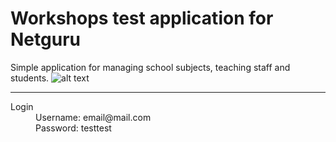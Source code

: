 # **Workshops test application for Netguru**

Simple application for managing school subjects, teaching staff and students.
![alt text](https://travis-ci.org/alexdonets/Netguru-Workshops.svg?branch=master "passing")

***

<dl>
  <dt>Login</dt>
  <dd>Username: email@mail.com</dd>
  <dd>Password: testtest</dd>
</dl>
